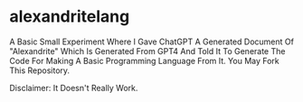 # alexandritelang
A Basic Small Experiment Where I Gave ChatGPT A Generated Document Of "Alexandrite" Which Is Generated From GPT4 And Told It To Generate The Code For Making A Basic Programming Language From It. You May Fork This Repository.

Disclaimer: It Doesn't Really Work.
